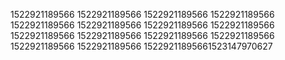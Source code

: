 1522921189566
1522921189566
1522921189566
1522921189566
1522921189566
1522921189566
1522921189566
1522921189566
1522921189566
1522921189566
1522921189566
1522921189566
1522921189566
1522921189566
15229211895661523147970627